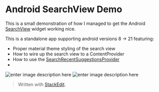 Android SearchView Demo
======================

This is a small demonstration of how I managed to get the Android [SearchView](http://developer.android.com/reference/android/support/v7/widget/SearchView.html) widget working nice.

This is a standalone app supporting android versions 8 -> 21 featuring:

 - Proper material theme styling of the search view
 - How to wire up the search view to a ContentProvider
 - How to use the [SearchRecentSuggestionsProvider](http://developer.android.com/reference/android/content/SearchRecentSuggestionsProvider.html)
 - 

![enter image description here](https://raw.githubusercontent.com/danbrough/Android-SearchView-Demo/master/media/screenshot1.jpg)
![enter image description here](https://raw.githubusercontent.com/danbrough/Android-SearchView-Demo/master/media/screenshot2.jpg)
> Written with [StackEdit](https://stackedit.io/).